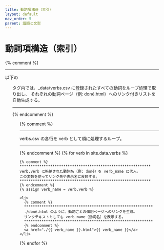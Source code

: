 ```yaml
---
title: 動詞項構造（索引）
layout: default
nav_order: 5
parent: 語順と文型
---
```


# 動詞項構造（索引）

{% comment %}
*************************************************************************************
以下の<ul>タグ内では、_data/verbs.csv に登録されたすべての動詞をループ処理で取り出し、
それぞれの動詞ページ（例: doné.html）へのリンク付きリストを自動生成する。
*************************************************************************************
{% endcomment %}
<ul>

  {% comment %}
  ***************************************************
  verbs.csv の各行を verb として順に処理するループ。
  ***************************************************
  {% endcomment %}
  {% for verb in site.data.verbs %}

    {% comment %}
    ************************************************************
    verb.verb に格納された動詞名（例: doné）を verb_name に代入。
    この変数を使ってリンク先や表示名に反映する。
    ************************************************************
    {% endcomment %}
    {% assign verb_name = verb.verb %}

    <li>
      {% comment %}
      ***********************************************************
      ./doné.html のように、動詞ごとの個別ページへのリンクを生成。
      リンクテキストとしても verb_name（動詞名）を表示する。
      ***********************************************************
      {% endcomment %}
      <a href="./{{ verb_name }}.html">{{ verb_name }}</a>
    </li>

  {% endfor %}

</ul>
